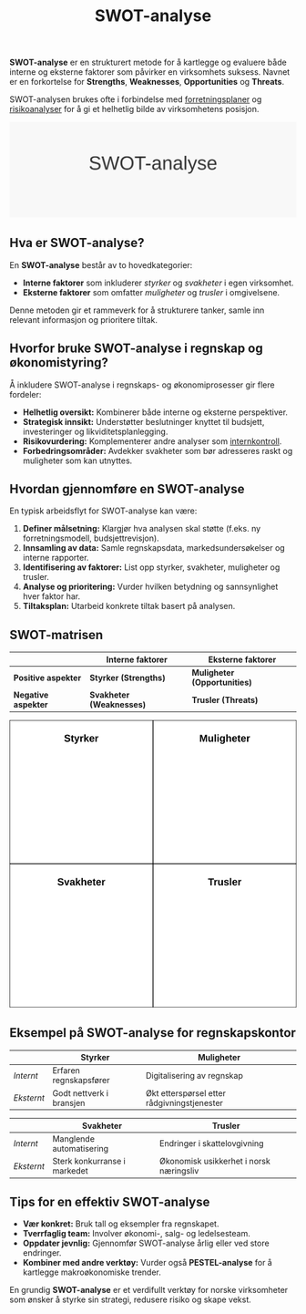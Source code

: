 ﻿---
title: "SWOT-analyse"
seoTitle: "SWOT-analyse"
description: '**SWOT-analyse** er en strukturert metode for å kartlegge og evaluere både interne og eksterne faktorer som påvirker en virksomhets suksess. Navnet er en for...'
---

**SWOT-analyse** er en strukturert metode for å kartlegge og evaluere både interne og eksterne faktorer som påvirker en virksomhets suksess. Navnet er en forkortelse for **Strengths**, **Weaknesses**, **Opportunities** og **Threats**.

SWOT-analysen brukes ofte i forbindelse med [forretningsplaner](/blogs/regnskap/hva-er-forretningsplan "Hva er en Forretningsplan? Komplett Guide til Forretningsplan i Norske Virksomheter") og [risikoanalyser](/blogs/regnskap/hva-er-avvikshandtering "Hva er Avvikshåndtering i Regnskap? Prosess, Metoder og Beste Praksis") for å gi et helhetlig bilde av virksomhetens posisjon.

![SWOT-analyse](swot-analyse-image.svg)

## Hva er SWOT-analyse?

En **SWOT-analyse** består av to hovedkategorier:

* **Interne faktorer** som inkluderer *styrker* og *svakheter* i egen virksomhet.
* **Eksterne faktorer** som omfatter *muligheter* og *trusler* i omgivelsene.

Denne metoden gir et rammeverk for å strukturere tanker, samle inn relevant informasjon og prioritere tiltak.

## Hvorfor bruke SWOT-analyse i regnskap og økonomistyring?

Å inkludere SWOT-analyse i regnskaps- og økonomiprosesser gir flere fordeler:

* **Helhetlig oversikt:** Kombinerer både interne og eksterne perspektiver.
* **Strategisk innsikt:** Understøtter beslutninger knyttet til budsjett, investeringer og likviditetsplanlegging.
* **Risikovurdering:** Komplementerer andre analyser som [internkontroll](/blogs/regnskap/hva-er-internkontroll "Hva er Internkontroll? Kritisk for Effektiv Kontroll og Risikostyring").
* **Forbedringsområder:** Avdekker svakheter som bør adresseres raskt og muligheter som kan utnyttes.

## Hvordan gjennomføre en SWOT-analyse

En typisk arbeidsflyt for SWOT-analyse kan være:

1. **Definer målsetning:** Klargjør hva analysen skal støtte (f.eks. ny forretningsmodell, budsjettrevisjon).
2. **Innsamling av data:** Samle regnskapsdata, markedsundersøkelser og interne rapporter.
3. **Identifisering av faktorer:** List opp styrker, svakheter, muligheter og trusler.
4. **Analyse og prioritering:** Vurder hvilken betydning og sannsynlighet hver faktor har.
5. **Tiltaksplan:** Utarbeid konkrete tiltak basert på analysen.

## SWOT-matrisen

|                       | **Interne faktorer**         | **Eksterne faktorer**        |
|-----------------------|------------------------------|-----------------------------|
| **Positive aspekter** | **Styrker (Strengths)**      | **Muligheter (Opportunities)** |
| **Negative aspekter** | **Svakheter (Weaknesses)**   | **Trusler (Threats)**          |

![SWOT-matrise](swot-matrix.svg)

## Eksempel på SWOT-analyse for regnskapskontor

|                        | Styrker                              | Muligheter                              |
|------------------------|--------------------------------------|-----------------------------------------|
| _Internt_              | Erfaren regnskapsfører               | Digitalisering av regnskap              |
| _Eksternt_             | Godt nettverk i bransjen             | Økt etterspørsel etter rådgivningstjenester |

|                        | Svakheter                            | Trusler                                 |
|------------------------|--------------------------------------|-----------------------------------------|
| _Internt_              | Manglende automatisering             | Endringer i skattelovgivning           |
| _Eksternt_             | Sterk konkurranse i markedet         | Økonomisk usikkerhet i norsk næringsliv |

## Tips for en effektiv SWOT-analyse

* **Vær konkret:** Bruk tall og eksempler fra regnskapet.
* **Tverrfaglig team:** Involver økonomi-, salg- og ledelsesteam.
* **Oppdater jevnlig:** Gjennomfør SWOT-analyse årlig eller ved store endringer.
* **Kombiner med andre verktøy:** Vurder også **PESTEL-analyse** for å kartlegge makroøkonomiske trender.

En grundig **SWOT-analyse** er et verdifullt verktøy for norske virksomheter som ønsker å styrke sin strategi, redusere risiko og skape vekst.









